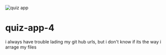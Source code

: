 ![quiz app](https://user-images.githubusercontent.com/78364275/116343399-ee8e9280-a816-11eb-9bf1-aeccc4694d91.png)
# quiz-app-4
i always have trouble lading my git hub urls, but i don't know if its the way i arrage my files
